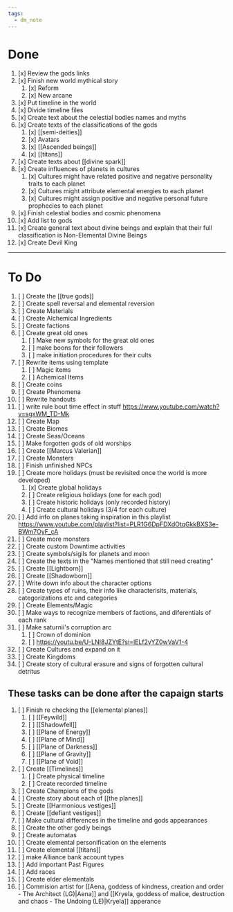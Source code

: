 ```yaml
---
tags:
  - dm_note
---
```

# Done
1. [x] Review the gods links
2. [x] Finish new world mythical story
    1. [x] Reform
    2. [x] New arcane
3. [x] Put timeline in the world
4. [x] Divide timeline files
5. [x] Create text about the celestial bodies names and myths
6. [x] Create texts of the classifications of the gods
    1. [x] [[semi-deities]]
    2. [x] Avatars
    3. [x] [[Ascended beings]]
    4. [x] [[titans]]
7. [x] Create texts about [[divine spark]]
8. [x] Create influences of planets in cultures
    1. [x] Cultures might have related positive and negative personality traits to each planet
    2. [x] Cultures might attribute elemental energies to each planet
    3. [x] Cultures might assign positive and negative personal future prophecies to each planet
9. [x] Finish celestial bodies and cosmic phenomena
10. [x] Add list to gods
11. [x] Create general text about divine beings and explain that their full classification is Non-Elemental Divine Beings
12. [x] Create Devil King
---

# To Do
1. [ ] Create the [[true gods]] 
2. [ ] Create spell reversal and elemental reversion 
3.  [ ] Create Materials
4. [ ] Create Alchemical Ingredients
5.  [ ] Create factions
6.  [ ] Create great old ones
	1. [ ] Make new symbols for the great old ones
	2. [ ] make boons for their followers
	3. [ ] make initiation procedures for their cults
7. [ ] Rewrite items using template
	1. [ ] Magic items
	2. [ ] Achemical Items
8. [ ] Create coins
9.  [ ] Create Phenomena
10. [ ] Rewrite handouts
11. [ ] write rule bout time effect in stuff https://www.youtube.com/watch?v=sgxWM_TD-Mk
12. [ ] Create Map
13. [ ] Create Biomes
14. [ ] Create Seas/Oceans
15. [ ] Make forgotten gods of old worships
16. [ ] Create [[Marcus Valerian]]
17. [ ] Create Monsters
18. [ ] Finish unfinished NPCs
19. [ ] Create more holidays (must be revisited once the world is more developed)
    1.  [x] Create global holidays
    2.  [ ] Create religious holidays (one for each god)
    3.  [ ] Create historic holidays (only recorded history)
    4.  [ ] Create cultural holidays (3/4 for each culture)
20. [ ] Add info on planes taking inspiration in this playlist https://www.youtube.com/playlist?list=PLR1G6DpFDXdOtqGkkBXS3e-BWm7OyF_cA
21. [ ] Create more monsters
22. [ ] Create custom Downtime activities
23. [ ] Create symbols/sigils for planets and moon
24. [ ] Create the texts in the "Names mentioned that still need creating"
25. [ ] Create [[Lightborn]]
26. [ ] Create [[Shadowborn]]
27. [ ] Write down info about the character options 
28. [ ] Create types of ruins, their info like characterisits, materials, categorizations etc and categories
29. [ ] Create Elements/Magic
30. [ ] Make ways to recognize members of factions, and diferentials of each rank
31. [ ] Make saturnii's corruption arc
	1. [ ] Crown of dominion
	2. [ ] https://youtu.be/U-LNI8JZYtE?si=lELf2yYZ0wVaV1-4
32. [ ] Create Cultures and expand on it
33. [ ] Create Kingdoms
34. [ ] Create story of cultural erasure and signs of forgotten cultural detritus
## These tasks can be done after the capaign starts
1. [ ] Finish re checking the [[elemental planes]]
    1. [ ] [[Feywild]]
    2. [ ] [[Shadowfell]]
    3. [ ] [[Plane of Energy]]
    4. [ ] [[Plane of Mind]]
    5. [ ] [[Plane of Darkness]]
    6. [ ] [[Plane of Gravity]]
    7. [ ] [[Plane of Void]]
2. [ ] Create [[Timelines]]
    1.  [ ] Create physical timeline
    2.  [ ] Create recorded timeline
3. [ ] Create Champions of the gods
4. [ ] Create story about each of [[the planes]]
5. [ ] Create [[Harmonious vestiges]]
6. [ ] Create [[defiant vestiges]]
7. [ ] Make cultural differences in the timeline and gods appearances
8. [ ] Create the other godly beings
9. [ ] Create automatas
10. [ ] Create elemental personification on the elements
11. [ ] Create elemental [[titans]]
12. [ ] make Alliance bank account types
13. [ ] Add important Past Figures
14. [ ] Add races
15. [ ] Create elder elementals
16. [ ] Commision artist for [[Aena, goddess of kindness, creation and order - The Architect (LG)|Aena]] and [[Kryela, goddess of malice, destruction and chaos - The Undoing (LE)|Kryela]] apperance
